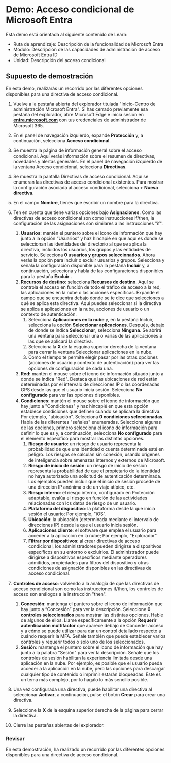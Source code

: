 <!---
---
Demo: Título: Ruta de aprendizaje/Módulo/Unidad "Acceso condicional de Azure AD": "Ruta de aprendizaje: Descripción de las funcionalidades de Microsoft Entra; Módulo 3: Descripción de las funcionalidades de administración de acceso de Microsoft Entra ID; Unidad 2: Descripción del acceso condicional"
---
--->

# Demo: Acceso condicional de Microsoft Entra

Esta demo está orientada al siguiente contenido de Learn:

- Ruta de aprendizaje: Descripción de la funcionalidad de Microsoft Entra
- Módulo: Descripción de las capacidades de administración de acceso de Microsoft Entra ID
- Unidad: Descripción del acceso condicional

## Supuesto de demostración

En esta demo, realizarás un recorrido por las diferentes opciones disponibles para una directiva de acceso condicional.

1. Vuelve a la pestaña abierta del explorador titulada "Inicio-Centro de administración Microsoft Entra".  Si has cerrado previamente esa pestaña del explorador, abre Microsoft Edge e inicia sesión en **[entra.microsoft.com](https://entra.microsoft.com)** con tus credenciales de administrador de Microsoft 365.

1. En el panel de navegación izquierdo, expande **Protección** y, a continuación, selecciona **Acceso condicional**.

1. Se muestra la página de información general sobre el acceso condicional.  Aquí verás información sobre el resumen de directivas, novedades y alertas generales.  En el panel de navegación izquierdo de la ventana Acceso condicional, selecciona **Directivas**.

1. Se muestra la pantalla Directivas de acceso condicional. Aquí se enumeran las directivas de acceso condicional existentes. Para mostrar la configuración asociada al acceso condicional, selecciona **+ Nueva directiva**.

1. En el campo **Nombre**, tienes que escribir un nombre para la directiva.

1. Ten en cuenta que tiene varias opciones bajo **Asignaciones**.  Como las directivas de acceso condicional son como instrucciones if/then, la configuración de las asignaciones son similares a las instrucciones "if".
    1. **Usuarios**: mantén el puntero sobre el icono de información que hay junto a la opción “Usuarios” y haz hincapié en que aquí es donde se seleccionan las identidades del directorio al que se aplica la directiva, incluidos los usuarios, los grupos y las entidades de servicio. Selecciona **0 usuarios y grupos seleccionados**.  Ahora verás la opción para incluir o excluir usuarios y grupos. Selecciona y señala la configuración disponible para la pestaña **Incluir** y, a continuación, selecciona y habla de las configuraciones disponibles para la pestaña **Excluir** .
    1. **Recursos de destino**: selecciona **Recursos de destino**.  Aquí se controla el acceso en función de todo el tráfico de acceso a la red, las aplicaciones en la nube o las acciones específicas.  Expande el campo que se encuentra debajo donde se te dice que selecciones a qué se aplica esta directiva.  Aquí puedes seleccionar si la directiva se aplica a aplicaciones en la nube, acciones de usuario o un contexto de autenticación.  
        1. Selecciona **Aplicaciones en la nube** y, en la pestaña Incluir, selecciona la opción **Seleccionar aplicaciones**. Después, debajo de donde se indica **Seleccionar**, selecciona **Ninguna**. Se abrirá una ventana para seleccionar una o varias de las aplicaciones a las que se aplicará la directiva.
        1. Selecciona la **X** de la esquina superior derecha de la ventana para cerrar la ventana Seleccionar aplicaciones en la nube.
        1. Como el tiempo te permite elegir pasar por las otras opciones (acciones de usuario y contexto de autenticación) para ver las opciones de configuración de cada una.
    1. **Red:** mantén el mouse sobre el icono de información situado junto a donde se indica "Red".  Destaca que las ubicaciones de red están determinadas por el intervalo de direcciones IP o las coordenadas GPS desde las que el usuario inicia sesión.  Selecciona **No configurado** para ver las opciones disponibles.
    1. **Condiciones**: mantén el mouse sobre el icono de información que hay junto a "Condiciones" y haz hincapié en que esta opción establece condiciones que definen cuándo se aplicará la directiva. Por ejemplo, "ubicación". Selecciona **0 condiciones seleccionadas**. Habla de las diferentes "señales" enumeradas.   Selecciona algunas de las opciones, primero selecciona el icono de información para definir lo que es y, a continuación, selecciona **No configurado** para el elemento específico para mostrar las distintas opciones.
        1. **Riesgo de usuario**: un riesgo de usuario representa la probabilidad de que una identidad o cuenta determinada esté en peligro. Los riesgos se calculan sin conexión, usando orígenes de inteligencia sobre amenazas internos y externos de Microsoft.
        1. **Riesgo de inicio de sesión**: un riesgo de inicio de sesión representa la probabilidad de que el propietario de la identidad no haya autorizado una solicitud de autenticación determinada. Los ejemplos pueden incluir que el inicio de sesión procede de una dirección IP anónima o de un viaje atípico, etc.
        1. **Riesgo interno**: el riesgo interno, configurado en Protección adaptable, evalúa el riesgo en función de las actividades relacionadas con los datos de riesgo de un usuario.
        1. **Plataforma del dispositivo**: la plataforma desde la que inicia sesión el usuario; Por ejemplo, "iOS".
        1. **Ubicación**: la ubicación (determinada mediante el intervalo de direcciones IP) desde la que el usuario inicia sesión.
        1. **Aplicaciones cliente**: el software que emplea el usuario para acceder a la aplicación en la nube; Por ejemplo, "Explorador"
        1. **Filtrar por dispositivos**: al crear directivas de acceso condicional, los administradores pueden dirigirse a dispositivos específicos en su entorno o excluirlos. El administrador puede dirigirse a dispositivos específicos mediante operadores admitidos, propiedades para filtros del dispositivo y otras condiciones de asignación disponibles en las directivas de acceso condicional.

1. **Controles de acceso**: volviendo a la analogía de que las directivas de acceso condicional son como las instrucciones if/then, los controles de acceso son análogos a la instrucción "then".
    1. **Concesión**: mantenga el puntero sobre el icono de información que hay junto a “Concesión” para ver la descripción.  Seleccione **0 controles seleccionados** para mostrar las distintas opciones.  Hable de algunos de ellos.  Llame específicamente a la opción **Requerir autenticación multifactor** que aparece debajo de Conceder acceso y a cómo se puede utilizar para dar un control detallado respecto a cuándo requerir la MFA.   Señale también que puede establecer varios controles y requerir todos o solo uno de los seleccionados.
    1. **Sesión**: mantenga el puntero sobre el icono de información que hay junto a la palabra "Sesión" para ver la descripción.  Señale que los controles de sesión habilitan la experiencia limitada desde una aplicación en la nube.  Por ejemplo, es posible que el usuario pueda acceder a la aplicación en la nube, pero las opciones para descargar cualquier tipo de contenido o imprimir estarán bloqueadas.  Este es un tema más complejo, por lo hagálo lo más sencillo posible.

1. Una vez configurada una directiva, puede habilitar una directiva al seleccionar **Activar**, a continuación, pulse el botón **Crear** para crear una directiva.

1. Seleccione la **X** de la esquina superior derecha de la página para cerrar la directiva.

1. Cierre las pestañas abiertas del explorador.

### Revisar

En esta demostración, ha realizado un recorrido por las diferentes opciones disponibles para una directiva de acceso condicional.
